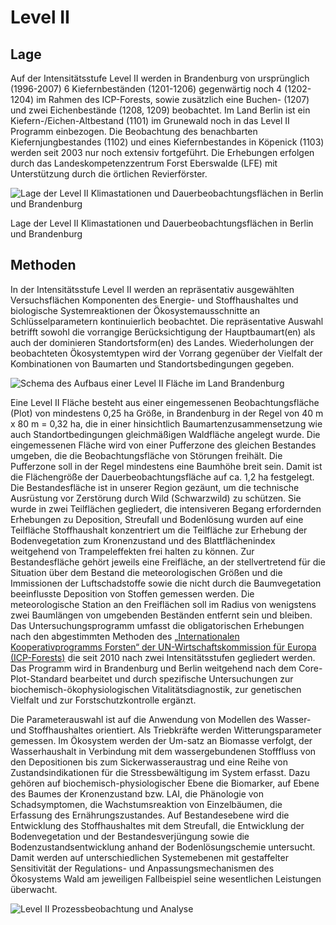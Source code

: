 # Level II


## Lage

Auf der Intensitätsstufe Level II werden in Brandenburg von ursprünglich (1996-2007) 6 Kiefernbeständen (1201-1206) gegenwärtig noch 4 (1202-1204) im Rahmen des ICP-Forests, sowie zusätzlich eine Buchen- (1207) und zwei Eichenbestände (1208, 1209) beobachtet. Im Land Berlin ist ein Kiefern-/Eichen-Altbestand (1101) im Grunewald noch in das Level II Programm einbezogen. Die Beobachtung des benachbarten Kiefernjungbestandes (1102) und eines Kiefernbestandes in Köpenick (1103) werden seit 2003 nur noch extensiv fortgeführt. Die Erhebungen erfolgen durch das Landeskompetenzzentrum Forst Eberswalde (LFE) mit Unterstützung durch die örtlichen Revierförster.

![ Lage der Level II Klimastationen und Dauerbeobachtungsflächen in Berlin und Brandenburg ](/r1_lage_l2_02.jpg)
<figcaption>Lage der Level II Klimastationen und Dauerbeobachtungsflächen in Berlin und Brandenburg</figcaption>

## Methoden

In der Intensitätsstufe Level II werden an repräsentativ ausgewählten Versuchsflächen Komponenten des Energie- und Stoffhaushaltes und biologische Systemreaktionen der Ökosystemausschnitte an Schlüsselparametern kontinuierlich beobachtet. Die repräsentative Auswahl betrifft sowohl die vorrangige Berücksichtigung der Hauptbaumart(en) als auch der dominieren Standortsform(en) des Landes. Wiederholungen der beobachteten Ökosystemtypen wird der Vorrang gegenüber der Vielfalt der Kombinationen von Baumarten und Standortsbedingungen gegeben.

![ Schema des Aufbaus einer Level II Fläche im Land Brandenburg ](/r1_methoden_l2_02.jpg)

Eine Level II Fläche besteht aus einer eingemessenen Beobachtungsfläche (Plot) von mindestens 0,25 ha Größe, in Brandenburg in der Regel von 40 m x 80 m = 0,32 ha, die in einer hinsichtlich Baumartenzusammensetzung wie auch Standortbedingungen gleichmäßigen Waldfläche angelegt wurde. Die eingemessenen Fläche wird von einer Pufferzone des gleichen Bestandes umgeben, die die Beobachtungsfläche von Störungen freihält. Die Pufferzone soll in der Regel mindestens eine Baumhöhe breit sein. Damit ist die Flächengröße der Dauerbeobachtungsfläche auf ca. 1,2 ha festgelegt. Die Bestandesfläche ist in unserer Region gezäunt, um die technische Ausrüstung vor Zerstörung durch Wild (Schwarzwild) zu schützen. Sie wurde in zwei Teilflächen gegliedert, die intensiveren Begang erfordernden Erhebungen zu Deposition, Streufall und Bodenlösung wurden auf eine Teilfläche Stoffhaushalt konzentriert um die Teilfläche zur Erhebung der Bodenvegetation zum Kronenzustand und des Blattflächenindex weitgehend von Trampeleffekten frei halten zu können. Zur Bestandesfläche gehört jeweils eine Freifläche, an der stellvertretend für die Situation über dem Bestand die meteorologischen Größen und die Immissionen der Luftschadstoffe sowie die nicht durch die Baumvegetation beeinflusste Deposition von Stoffen gemessen werden. Die meteorologische Station an den Freiflächen soll im Radius von wenigstens zwei Baumlängen von umgebenden Beständen entfernt sein und bleiben. Das Untersuchungsprogramm umfasst die obligatorischen Erhebungen nach den abgestimmten Methoden des [„Internationalen Kooperativprogramms Forsten“ der UN-Wirtschaftskommission für Europa (ICP-Forests)](http://icp-forests.net/) die seit 2010 nach zwei Intensitätsstufen gegliedert werden. Das Programm wird in Brandenburg und Berlin weitgehend nach dem Core-Plot-Standard bearbeitet und durch spezifische Untersuchungen zur biochemisch-ökophysiologischen Vitalitätsdiagnostik, zur genetischen Vielfalt und zur Forstschutzkontrolle ergänzt.

Die Parameterauswahl ist auf die Anwendung von Modellen des Wasser- und Stoffhaushaltes orientiert. Als Triebkräfte werden Witterungsparameter gemessen. Im Ökosystem werden der Um-satz an Biomasse verfolgt, der Wasserhaushalt in Verbindung mit dem wassergebundenen Stofffluss von den Depositionen bis zum Sickerwasseraustrag und eine Reihe von Zustandsindikationen für die Stressbewältigung im System erfasst. Dazu gehören auf biochemisch-physiologischer Ebene die Biomarker, auf Ebene des Baumes der Kronenzustand bzw. LAI, die Phänologie von Schadsymptomen, die Wachstumsreaktion von Einzelbäumen, die Erfassung des Ernährungszustandes. Auf Bestandesebene wird die Entwicklung des Stoffhaushaltes mit dem Streufall, die Entwicklung der Bodenvegetation und der Bestandesverjüngung sowie die Bodenzustandsentwicklung anhand der Bodenlösungschemie untersucht. Damit werden auf unterschiedlichen Systemebenen mit gestaffelter Sensitivität der Regulations- und Anpassungsmechanismen des Ökosystems Wald am jeweiligen Fallbeispiel seine wesentlichen Leistungen überwacht.

![ Level II Prozessbeobachtung und Analyse ](/r1_methoden_l2_01g.jpg)